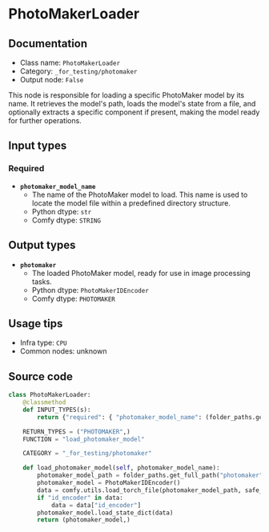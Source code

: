 # PhotoMakerLoader
## Documentation
- Class name: `PhotoMakerLoader`
- Category: `_for_testing/photomaker`
- Output node: `False`

This node is responsible for loading a specific PhotoMaker model by its name. It retrieves the model's path, loads the model's state from a file, and optionally extracts a specific component if present, making the model ready for further operations.
## Input types
### Required
- **`photomaker_model_name`**
    - The name of the PhotoMaker model to load. This name is used to locate the model file within a predefined directory structure.
    - Python dtype: `str`
    - Comfy dtype: `STRING`
## Output types
- **`photomaker`**
    - The loaded PhotoMaker model, ready for use in image processing tasks.
    - Python dtype: `PhotoMakerIDEncoder`
    - Comfy dtype: `PHOTOMAKER`
## Usage tips
- Infra type: `CPU`
- Common nodes: unknown


## Source code
```python
class PhotoMakerLoader:
    @classmethod
    def INPUT_TYPES(s):
        return {"required": { "photomaker_model_name": (folder_paths.get_filename_list("photomaker"), )}}

    RETURN_TYPES = ("PHOTOMAKER",)
    FUNCTION = "load_photomaker_model"

    CATEGORY = "_for_testing/photomaker"

    def load_photomaker_model(self, photomaker_model_name):
        photomaker_model_path = folder_paths.get_full_path("photomaker", photomaker_model_name)
        photomaker_model = PhotoMakerIDEncoder()
        data = comfy.utils.load_torch_file(photomaker_model_path, safe_load=True)
        if "id_encoder" in data:
            data = data["id_encoder"]
        photomaker_model.load_state_dict(data)
        return (photomaker_model,)

```
